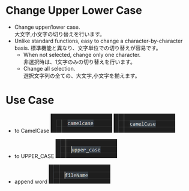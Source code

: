 # Change Upper Lower Case

* Change upper/lower case.  
大文字,小文字の切り替えを行います。
* Unlike standard functions, easy to change a character-by-character basis.
標準機能と異なり、文字単位での切り替えが容易です。
  * When not selected, change only one character.  
  非選択時は、1文字のみの切り替えを行います。
  * Change all selection.  
  選択文字列の全ての、大文字,小文字を揃えます。

# Use Case

* to CamelCase
![demo](Docs\ReadMe_Demo_1.gif)
![demo](Docs\ReadMe_Demo_2.gif)

* to UPPER_CASE
![demo](Docs\ReadMe_Demo_3.gif)

* append word
![demo](Docs\ReadMe_Demo_4.gif)

